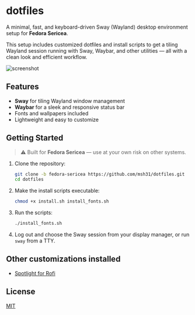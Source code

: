 # dotfiles

A minimal, fast, and keyboard-driven Sway (Wayland) desktop environment setup for **Fedora Sericea**.

This setup includes customized dotfiles and install scripts to get a tiling Wayland session running with Sway, Waybar, and other utilities — all with a clean look and efficient workflow.

<!-- gotta update this later -->
![screenshot](https://i.imgur.com/NzYx7Fo.png)

## Features

- **Sway** for tiling Wayland window management
- **Waybar** for a sleek and responsive status bar
- Fonts and wallpapers included
- Lightweight and easy to customize

## Getting Started

> ⚠️ Built for **Fedora Sericea** — use at your own risk on other systems.

1. Clone the repository:
   ```bash
   git clone -b fedora-sericea https://github.com/msh31/dotfiles.git
   cd dotfiles
   ```

2. Make the install scripts executable:
   ```bash
   chmod +x install.sh install_fonts.sh
   ```

3. Run the scripts:
   ```bash
   ./install_fonts.sh
   ```

4. Log out and choose the Sway session from your display manager, or run `sway` from a TTY.

## Other customizations installed
- [Spotlight for Rofi](https://github.com/newmanls/rofi-themes-collection?tab=readme-ov-file)

## License

[MIT](./LICENSE)

